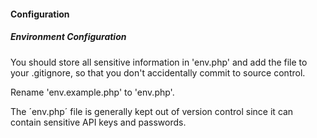 #### Configuration

##### Environment Configuration

You should store all sensitive information in 'env.php' and add the file to your .gitignore, 
so that you don't accidentally commit to source control.

Rename 'env.example.php' to 'env.php'.

The ´env.php´ file is generally kept out of version control since it can contain sensitive API keys and passwords.
